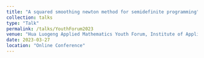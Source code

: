 ```yaml
---
title: "A squared smoothing newton method for semidefinite programming"
collection: talks
type: "Talk"
permalink: /talks/YouthForum2023
venue: "Hua Luogeng Applied Mathematics Youth Forum, Institute of Applied Mathematics, AMSS, CAS"
date: 2023-03-27
location: "Online Conference"
---
```


